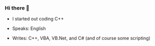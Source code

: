 ### Hi there 👋

- I started out coding C++

- Speaks:
 English
- Writes: 
  C++,
 VBA,
 VB.Net, and
  C# (and of course some scripting)


<!--
**ChessFox/ChessFox** is a ✨ _special_ ✨ repository because its `README.md` (this file) appears on your GitHub profile.

Here are some ideas to get you started:

- 🔭 I’m currently working on ...
- 🌱 I’m currently learning ...
- 👯 I’m looking to collaborate on ...
- 🤔 I’m looking for help with ...
- 💬 Ask me about ...
- 📫 How to reach me: ...
- 😄 Pronouns: ...
- ⚡ Fun fact: ...
-->
